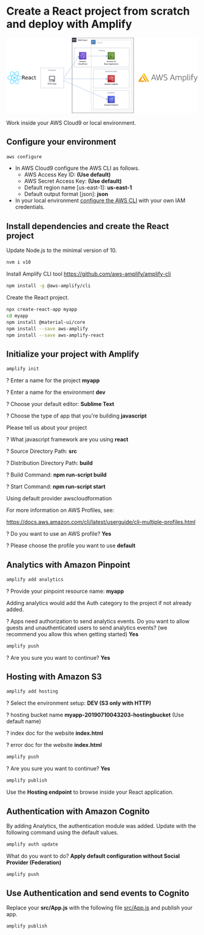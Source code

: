 # Create a React project from scratch and deploy with Amplify

![Diagram](images/diagram.png)

Work inside your AWS Cloud9 or local environment.

## Configure your environment

``` bash
aws configure
```

- In AWS Cloud9 configure the AWS CLI as follows. 
    - AWS Access Key ID: **(Use default)**
    - AWS Secret Access Key: **(Use default)**
    - Default region name [us-east-1]: **us-east-1**
    - Default output format [json]: **json**
- In your local environment [configure the AWS CLI](https://docs.aws.amazon.com/cli/latest/userguide/cli-chap-configure.html#cli-quick-configuration) with your own IAM credentials.

## Install dependencies and create the React project

Update Node.js to the minimal version of 10.

``` bash
nvm i v10
```

Install Amplify CLI tool https://github.com/aws-amplify/amplify-cli

``` bash
npm install -g @aws-amplify/cli
```

Create the React project.

``` bash
npx create-react-app myapp
cd myapp
npm install @material-ui/core
npm install --save aws-amplify
npm install --save aws-amplify-react
```

## Initialize your project with Amplify

``` bash
amplify init
```

? Enter a name for the project **myapp**

? Enter a name for the environment **dev**

? Choose your default editor: **Sublime Text**

? Choose the type of app that you're building **javascript**

Please tell us about your project

? What javascript framework are you using **react**

? Source Directory Path:  **src**

? Distribution Directory Path: **build**

? Build Command:  **npm run-script build**

? Start Command: **npm run-script start**

Using default provider  awscloudformation

For more information on AWS Profiles, see:

https://docs.aws.amazon.com/cli/latest/userguide/cli-multiple-profiles.html

? Do you want to use an AWS profile? **Yes**

? Please choose the profile you want to use **default**

## Analytics with Amazon Pinpoint

``` bash
amplify add analytics
```

? Provide your pinpoint resource name: **myapp**

Adding analytics would add the Auth category to the project if not already added.

? Apps need authorization to send analytics events. Do you want to allow guests and unauthenticated users to send analytics events? (we recommend you allow this when getting started) **Yes**

``` bash
amplify push
```

? Are you sure you want to continue? **Yes**

## Hosting with Amazon S3

``` bash
amplify add hosting
```

? Select the environment setup: **DEV (S3 only with HTTP)**

? hosting bucket name **myapp-20190710043203-hostingbucket** (Use default name)

? index doc for the website **index.html**

? error doc for the website **index.html**

``` bash
amplify push
```

? Are you sure you want to continue? **Yes**

``` bash
amplify publish
```

Use the **Hosting endpoint** to browse inside your React application.

## Authentication with Amazon Cognito

By adding Analytics, the authentication module was added. Update with the following command using the default values.

``` bash
amplify auth update
```

What do you want to do? **Apply default configuration without Social Provider (Federation)**

``` bash
amplify push
```

## Use Authentication and send events to Cognito

Replace your **src/App.js** with the following file [src/App.js](src/App.js) and publish your app.

``` bash
amplify publish
```
